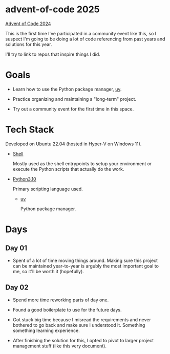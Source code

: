 # advent-of-code 2025

[Advent of Code 2024](https://adventofcode.com/2024/about)

This is the first time I've participated in a community event like this, so I
suspect I'm going to be doing a lot of code referencing from past years and
solutions for this year.

I'll try to link to repos that inspire things I did.

# Goals

- Learn how to use the Python package manager,
[uv](https://github.com/astral-sh/uv).

- Practice organizing and maintaining a "long-term" project.

- Try out a community event for the first time in this space. 

# Tech Stack

Developed on Ubuntu 22.04 (hosted in Hyper-V on Windows 11).

- [Shell](https://www.gnu.org/software/bash/)

    Mostly used as the shell entrypoints to setup your environment
    or execute the Python scripts that actually do the work.

- [Python3.10](https://peps.python.org/pep-0619/)

    Primary scripting language used.

    - [uv](https://github.com/astral-sh/uv)

        Python package manager.

# Days

## Day 01

- Spent of a lot of time moving things around. Making sure this project can be
    maintained year-to-year is argubly the most important goal to me, so it'll
    be worth it (hopefully).

## Day 02

- Spend more time reworking parts of day one.

- Found a good boilerplate to use for the future days.

- Got stuck big time because I misread the requirements and never bothered
    to go back and make sure I understood it. Something something learning
    experience.

- After finishing the solution for this, I opted to pivot to larger project
    management stuff (like this very document).
